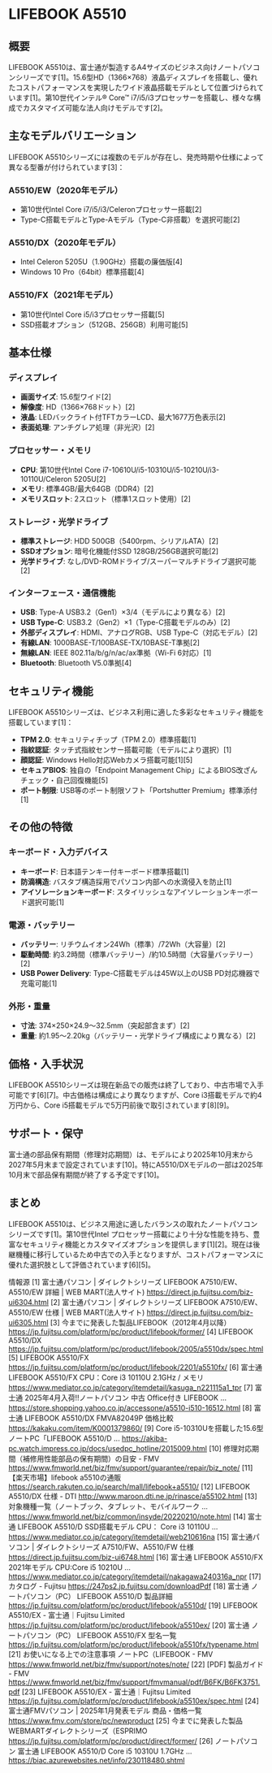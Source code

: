 # LIFEBOOK A5510

## 概要

LIFEBOOK A5510は、富士通が製造するA4サイズのビジネス向けノートパソコンシリーズです[1]。15.6型HD（1366×768）液晶ディスプレイを搭載し、優れたコストパフォーマンスを実現したワイド液晶搭載モデルとして位置づけられています[1]。第10世代インテル® Core™ i7/i5/i3プロセッサーを搭載し、様々な構成でカスタマイズ可能な法人向けモデルです[2]。

## 主なモデルバリエーション

LIFEBOOK A5510シリーズには複数のモデルが存在し、発売時期や仕様によって異なる型番が付けられています[3]：

### A5510/EW（2020年モデル）
- 第10世代Intel Core i7/i5/i3/Celeronプロセッサー搭載[2]
- Type-C搭載モデルとType-Aモデル（Type-C非搭載）を選択可能[2]

### A5510/DX（2020年モデル）
- Intel Celeron 5205U（1.90GHz）搭載の廉価版[4]
- Windows 10 Pro（64bit）標準搭載[4]

### A5510/FX（2021年モデル）
- 第10世代Intel Core i5/i3プロセッサー搭載[5]
- SSD搭載オプション（512GB、256GB）利用可能[5]

## 基本仕様

### ディスプレイ
- **画面サイズ**: 15.6型ワイド[2]
- **解像度**: HD（1366×768ドット）[2]
- **液晶**: LEDバックライト付TFTカラーLCD、最大1677万色表示[2]
- **表面処理**: アンチグレア処理（非光沢）[2]

### プロセッサー・メモリ
- **CPU**: 第10世代Intel Core i7-10610U/i5-10310U/i5-10210U/i3-10110U/Celeron 5205U[2]
- **メモリ**: 標準4GB/最大64GB（DDR4）[2]
- **メモリスロット**: 2スロット（標準1スロット使用）[2]

### ストレージ・光学ドライブ
- **標準ストレージ**: HDD 500GB（5400rpm、シリアルATA）[2]
- **SSDオプション**: 暗号化機能付SSD 128GB/256GB選択可能[2]
- **光学ドライブ**: なし/DVD-ROMドライブ/スーパーマルチドライブ選択可能[2]

### インターフェース・通信機能
- **USB**: Type-A USB3.2（Gen1）×3/4（モデルにより異なる）[2]
- **USB Type-C**: USB3.2（Gen2）×1（Type-C搭載モデルのみ）[2]
- **外部ディスプレイ**: HDMI、アナログRGB、USB Type-C（対応モデル）[2]
- **有線LAN**: 1000BASE-T/100BASE-TX/10BASE-T準拠[2]
- **無線LAN**: IEEE 802.11a/b/g/n/ac/ax準拠（Wi-Fi 6対応）[1]
- **Bluetooth**: Bluetooth V5.0準拠[4]

## セキュリティ機能

LIFEBOOK A5510シリーズは、ビジネス利用に適した多彩なセキュリティ機能を搭載しています[1]：

- **TPM 2.0**: セキュリティチップ（TPM 2.0）標準搭載[1]
- **指紋認証**: タッチ式指紋センサー搭載可能（モデルにより選択）[1]
- **顔認証**: Windows Hello対応Webカメラ搭載可能[1][5]
- **セキュアBIOS**: 独自の「Endpoint Management Chip」によるBIOS改ざんチェック・自己回復機能[5]
- **ポート制限**: USB等のポート制限ソフト「Portshutter Premium」標準添付[1]

## その他の特徴

### キーボード・入力デバイス
- **キーボード**: 日本語テンキー付キーボード標準搭載[1]
- **防滴構造**: バスタブ構造採用でパソコン内部への水滴侵入を防止[1]
- **アイソレーションキーボード**: スタイリッシュなアイソレーションキーボード選択可能[1]

### 電源・バッテリー
- **バッテリー**: リチウムイオン24Wh（標準）/72Wh（大容量）[2]
- **駆動時間**: 約3.2時間（標準バッテリー）/約10.5時間（大容量バッテリー）[2]
- **USB Power Delivery**: Type-C搭載モデルは45W以上のUSB PD対応機器で充電可能[1]

### 外形・重量
- **寸法**: 374×250×24.9～32.5mm（突起部含まず）[2]
- **重量**: 約1.95～2.20kg（バッテリー・光学ドライブ構成により異なる）[2]

## 価格・入手状況

LIFEBOOK A5510シリーズは現在新品での販売は終了しており、中古市場で入手可能です[6][7]。中古価格は構成により異なりますが、Core i3搭載モデルで約4万円から、Core i5搭載モデルで5万円前後で取引されています[8][9]。

## サポート・保守

富士通の部品保有期間（修理対応期間）は、モデルにより2025年10月末から2027年5月末まで設定されています[10]。特にA5510/DXモデルの一部は2025年10月末で部品保有期間が終了する予定です[10]。

## まとめ

LIFEBOOK A5510は、ビジネス用途に適したバランスの取れたノートパソコンシリーズです[1]。第10世代Intel プロセッサー搭載により十分な性能を持ち、豊富なセキュリティ機能とカスタマイズオプションを提供します[1][2]。現在は後継機種に移行しているため中古での入手となりますが、コストパフォーマンスに優れた選択肢として評価されています[6][5]。

情報源
[1] 富士通パソコン | ダイレクトシリーズ LIFEBOOK A7510/EW、A5510/EW 詳細 | WEB MART(法人サイト) https://direct.jp.fujitsu.com/biz-ui6304.html
[2] 富士通パソコン | ダイレクトシリーズ LIFEBOOK A7510/EW、A5510/EW 仕様 | WEB MART(法人サイト) https://direct.jp.fujitsu.com/biz-ui6305.html
[3] 今までに発表した製品LIFEBOOK（2012年4月以降） https://jp.fujitsu.com/platform/pc/product/lifebook/former/
[4] LIFEBOOK A5510/DX https://jp.fujitsu.com/platform/pc/product/lifebook/2005/a5510dx/spec.html
[5] LIFEBOOK A5510/FX https://jp.fujitsu.com/platform/pc/product/lifebook/2201/a5510fx/
[6] 富士通 LIFEBOOK A5510/FX CPU：Core i3 10110U 2.1GHz / メモリ https://www.mediator.co.jp/category/itemdetail/kasuga_n221115a1_tpr
[7] 富士通 2025年4月入荷!!ノートパソコン 中古 Office付き LIFEBOOK ... https://store.shopping.yahoo.co.jp/accessone/a5510-i510-16512.html
[8] 富士通 LIFEBOOK A5510/DX FMVA82049P 価格比較 https://kakaku.com/item/K0001379860/
[9] Core i5-10310Uを搭載した15.6型ノートPC「LIFEBOOK A5510/D ... https://akiba-pc.watch.impress.co.jp/docs/usedpc_hotline/2015009.html
[10] 修理対応期間（補修用性能部品の保有期間）の目安 - FMV https://www.fmworld.net/biz/fmv/support/guarantee/repair/biz_note/
[11] 【楽天市場】lifebook a5510の通販 https://search.rakuten.co.jp/search/mall/lifebook+a5510/
[12] LIFEBOOK A5510/DX 仕様 - DTI http://www.maroon.dti.ne.jp/rinasce/a55102.html
[13] 対象機種一覧（ノートブック、タブレット、モバイルワーク ... https://www.fmworld.net/biz/common/insyde/20220210/note.html
[14] 富士通 LIFEBOOK A5510/D SSD搭載モデル CPU： Core i3 10110U ... https://www.mediator.co.jp/category/itemdetail/web210616na
[15] 富士通パソコン | ダイレクトシリーズ A7510/FW、A5510/FW 仕様 https://direct.jp.fujitsu.com/biz-ui6748.html
[16] 富士通 LIFEBOOK A5510/FX 2021年モデル CPU:Core i5 10210U ... https://www.mediator.co.jp/category/itemdetail/nakagawa240316a_npr
[17] カタログ - Fujitsu https://247ps2.jp.fujitsu.com/downloadPdf
[18] 富士通 ノートパソコン（PC） LIFEBOOK A5510/D 製品詳細 https://jp.fujitsu.com/platform/pc/product/lifebook/a5510d/
[19] LIFEBOOK A5510/EX - 富士通｜Fujitsu Limited https://jp.fujitsu.com/platform/pc/product/lifebook/a5510ex/
[20] 富士通 ノートパソコン（PC） LIFEBOOK A5510/FX 型名一覧 https://jp.fujitsu.com/platform/pc/product/lifebook/a5510fx/typename.html
[21] お使いになる上での注意事項 ノートPC（LIFEBOOK - FMV https://www.fmworld.net/biz/fmv/support/notes/note/
[22] [PDF] 製品ガイド - FMV https://www.fmworld.net/biz/fmv/support/fmvmanual/pdf/B6FK/B6FK3751.pdf
[23] LIFEBOOK A5510/EX - 富士通｜Fujitsu Limited https://jp.fujitsu.com/platform/pc/product/lifebook/a5510ex/spec.html
[24] 富士通FMVパソコン | 2025年1月発表モデル 商品・価格一覧 https://www.fmv.com/store/pc/newproduct
[25] 今までに発表した製品 WEBMARTダイレクトシリーズ（ESPRIMO https://jp.fujitsu.com/platform/pc/product/direct/former/
[26] ノートパソコン 富士通 LIFEBOOK A5510/D Core i5 10310U 1.7GHz ... https://biac.azurewebsites.net/info/230118480.shtml

